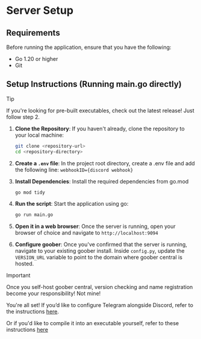 # Server Setup

## Requirements
Before running the application, ensure that you have the following:

- Go 1.20 or higher
- Git

## Setup Instructions (Running main.go directly)

> [!TIP]
> If you're looking for pre-built executables, check out the latest release! Just follow step 2.

1. **Clone the Repository**:
   If you haven't already, clone the repository to your local machine:
   ```bash
   git clone <repository-url>
   cd <repository-directory>

2. **Create a `.env` file**:
    In the project root directory, create a .env file and add the following line:
    `webhookID={discord webhook}`

3. **Install Dependencies**:
    Install the required dependencies from go.mod
   ```bash
   go mod tidy
   ```

5. **Run the script**:
    Start the application using go:
   ```bash
   go run main.go
   ```

5. **Open it in a web browser**:
    Once the server is running, open your browser of choice and navigate to `http://localhost:9094`

6. **Configure goober**:
    Once you've confirmed that the server is running, navigate to your existing goober install. Inside `config.py`, update the `VERSION_URL` variable to point to the domain where goober central is hosted.

> [!IMPORTANT]  
> Once you self-host goober central, version checking and name registration become your responsibility! Not mine!

You're all set!
If you’d like to configure Telegram alongside Discord, refer to the instructions [here](https://github.com/WhatDidYouExpect/goober-central/blob/master/TELEGRAM.md).

Or if you'd like to compile it into an executable yourself, refer to these instructions [here](https://github.com/WhatDidYouExpect/goober-central/blob/master/COMPILING.md)

